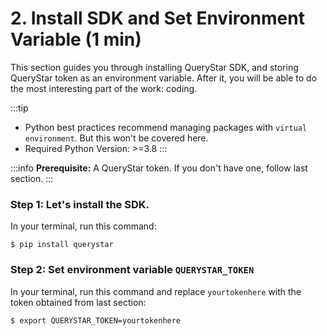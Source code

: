 # 2. Install SDK and Set Environment Variable (1 min)

This section guides you through installing QueryStar SDK, and storing QueryStar token as an environment variable. After it, you will be able to do the most interesting part of the work: coding. 

:::tip
- Python best practices recommend managing packages with `virtual environment`. But this won't be covered here.
- Required Python Version: >=3.8
:::

:::info
**Prerequisite:** A QueryStar token. If you don't have one, follow last section.
:::

### Step 1: Let's install the SDK. 

In your terminal, run this command:  

```shell
$ pip install querystar
```

### Step 2: Set environment variable `QUERYSTAR_TOKEN` 

In your terminal, run this command and replace `yourtokenhere` with the token obtained from last section:
```shell
$ export QUERYSTAR_TOKEN=yourtokenhere
```
